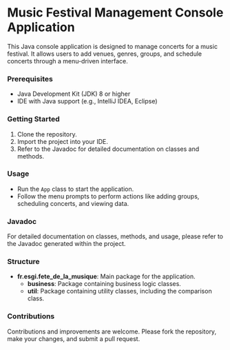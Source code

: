 # Music Festival Management Console Application

This Java console application is designed to manage concerts for a music festival. It allows users to add venues, genres, groups, and schedule concerts through a menu-driven interface.

### Prerequisites
- Java Development Kit (JDK) 8 or higher
- IDE with Java support (e.g., IntelliJ IDEA, Eclipse)

### Getting Started
1. Clone the repository.
2. Import the project into your IDE.
3. Refer to the Javadoc for detailed documentation on classes and methods.

### Usage
- Run the `App` class to start the application.
- Follow the menu prompts to perform actions like adding groups, scheduling concerts, and viewing data.

### Javadoc
For detailed documentation on classes, methods, and usage, please refer to the Javadoc generated within the project.

### Structure
- **fr.esgi.fete_de_la_musique**: Main package for the application.
  - **business**: Package containing business logic classes.
  - **util**: Package containing utility classes, including the comparison class.

### Contributions
Contributions and improvements are welcome. Please fork the repository, make your changes, and submit a pull request.